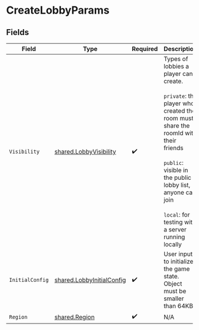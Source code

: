 # CreateLobbyParams


## Fields

| Field                                                                                                                                                                                                                                       | Type                                                                                                                                                                                                                                        | Required                                                                                                                                                                                                                                    | Description                                                                                                                                                                                                                                 | Example                                                                                                                                                                                                                                     |
| ------------------------------------------------------------------------------------------------------------------------------------------------------------------------------------------------------------------------------------------- | ------------------------------------------------------------------------------------------------------------------------------------------------------------------------------------------------------------------------------------------- | ------------------------------------------------------------------------------------------------------------------------------------------------------------------------------------------------------------------------------------------- | ------------------------------------------------------------------------------------------------------------------------------------------------------------------------------------------------------------------------------------------- | ------------------------------------------------------------------------------------------------------------------------------------------------------------------------------------------------------------------------------------------- |
| `Visibility`                                                                                                                                                                                                                                | [shared.LobbyVisibility](../../models/shared/lobbyvisibility.md)                                                                                                                                                                            | :heavy_check_mark:                                                                                                                                                                                                                          | Types of lobbies a player can create.<br/><br/>`private`: the player who created the room must share the roomId with their friends<br/><br/>`public`: visible in the public lobby list, anyone can join<br/><br/>`local`: for testing with a server running locally | private                                                                                                                                                                                                                                     |
| `InitialConfig`                                                                                                                                                                                                                             | [shared.LobbyInitialConfig](../../models/shared/lobbyinitialconfig.md)                                                                                                                                                                      | :heavy_check_mark:                                                                                                                                                                                                                          | User input to initialize the game state. Object must be smaller than 64KB.                                                                                                                                                                  |                                                                                                                                                                                                                                             |
| `Region`                                                                                                                                                                                                                                    | [shared.Region](../../models/shared/region.md)                                                                                                                                                                                              | :heavy_check_mark:                                                                                                                                                                                                                          | N/A                                                                                                                                                                                                                                         |                                                                                                                                                                                                                                             |
